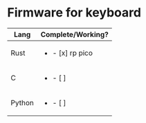 # Firmware for keyboard

|Lang  |Complete/Working?         |   
|------|--------------------------|
|Rust  |<ul><li>- [x] rp pico</li>|
|C     |<ul><li>- [ ] </li>       |
|Python|<ul><li>- [ ] </li>       |
